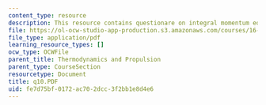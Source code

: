 ```yaml
---
content_type: resource
description: This resource contains questionare on integral momentum equation.
file: https://ol-ocw-studio-app-production.s3.amazonaws.com/courses/16-01-unified-engineering-i-ii-iii-iv-fall-2005-spring-2006/fe7d75bf0172ac702dcc3f2bb1e8d4e6_q10.PDF
file_type: application/pdf
learning_resource_types: []
ocw_type: OCWFile
parent_title: Thermodynamics and Propulsion
parent_type: CourseSection
resourcetype: Document
title: q10.PDF
uid: fe7d75bf-0172-ac70-2dcc-3f2bb1e8d4e6
---
```

